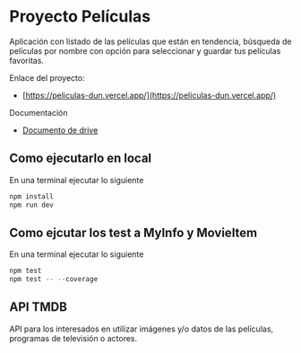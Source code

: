 # Proyecto Películas

Aplicación con listado de las películas que están en tendencia, búsqueda de películas por nombre 
con opción para seleccionar y guardar tus películas favoritas.

Enlace del proyecto:
- [https://peliculas-dun.vercel.app/](https://peliculas-dun.vercel.app/)

Documentación

- [Documento de drive](https://docs.google.com/document/d/1i6ymMjg1qid0R20U6QbmeFNJfNjscn65/edit?usp=sharing&ouid=105733648239626200718&rtpof=true&sd=true)

## Como ejecutarlo en local

En una terminal ejecutar lo siguiente

```js
npm install
npm run dev
```

## Como ejcutar los test a MyInfo y MovieItem

En una terminal ejecutar lo siguiente

```js
npm test
npm test -- --coverage
```

## API TMDB

API para los interesados en utilizar imágenes y/o datos de las películas, programas de televisión
o actores.